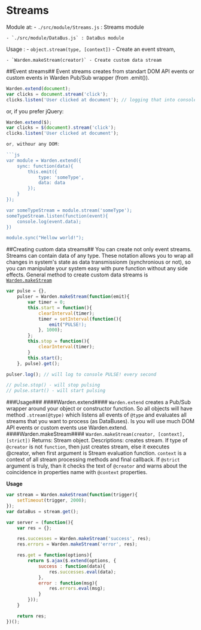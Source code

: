 Streams
=========

Module at: 
	- `./src/module/Streams.js` : Streams module

	- `./src/module/DataBus.js` : DataBus module


Usage : 
	- `object.stream(type, [context])` - Create an event stream,

	- `Warden.makeStream(creator)` - Create custom data stream


##Event streams##
Event streams creates from standart DOM API events or custom events in Warden Pub/Sub wrapper (from .emit()).  

```js
Warden.extend(document);
var clicks = document.stream('click');
clicks.listen('User clicked at document'); // logging that into console
```

or, if you prefer jQuery:

```js
Warden.extend($);
var clicks = $(document).stream('click');
clicks.listen('User clicked at document');

or, withour any DOM:

```js
var module = Warden.extend({
	sync: function(data){
		this.emit({
			type: 'someType',
			data: data
		});
	}
});

var someTypeStream = module.stream('someType');
someTypeStream.listen(function(event){
	console.log(event.data);
})

module.sync("Hellow world!");
```

##Creating custom data streams##
You can create not only event streams. Streams can contain data of any type. These notation allows you to wrap all changes in system's state as data transmissionm (synchronious or not), so you can manipulate your system easy with pure function without any side effects. 
General method to create custom data streams is [`Warden.makeStream`](#Warden.makeStream)

```js
var pulse = {},
	pulser = Warden.makeStream(function(emit){
		var timer = 0;
		this.start = function(){
			clearInterval(timer);
			timer = setInterval(function(){
				emit("PULSE!); 
			}, 1000);
		};
		this.stop = function(){
			clearInterval(timer);
		}
		this.start();
	}, pulse).get();

pulser.log(); // will log to console PULSE! every second

// pulse.stop() - will stop pulsing
// pulse.start() - will start pulsing
```

###Usage###
####Warden.extend####
`Warden.extend` creates a Pub/Sub wrapper around your object or constructor function. So all objects will have method `.stream(@type)` which listens all events of `@type` and evaluates all streams that you want to process (as DataBuses). Is you will use much DOM API events or custom events use Warden.extend.
####Warden.makeStream####
`Warden.makeStream(creator, [context], [strict])`
Returns: Stream object.
Descriptions: creates stream. If type of `@creator` is not `function`, then just creates stream, else it executes @creator, when first argument is Stream evaluation function. `context` is a context of all stream processing methods and final callback. If `@strict` argument is truly, than it checks the text of `@creator` and warns about the coincidence in properties name with `@context` properties.

**Usage**
```js
var stream = Warden.makeStream(function(trigger){
	setTimeout(trigger, 2000); 
});
var dataBus = stream.get();
```

```js
var server = (function(){
	var res = {};

	res.successes = Warden.makeStream('success', res);
	res.errors = Warden.makeStream('error', res);

	res.get = function(options){
		return $.ajax($.extend(options, {
			success : function(data){
				res.successes.eval(data);
			},
			error : function(msg){
				res.errors.eval(msg);
			}
		}));	
	}

	return res;	
})();
```